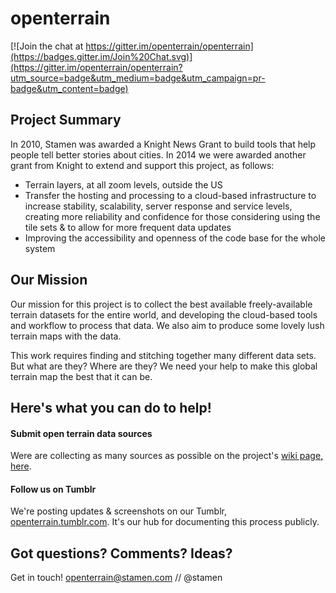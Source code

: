 # openterrain

[![Join the chat at https://gitter.im/openterrain/openterrain](https://badges.gitter.im/Join%20Chat.svg)](https://gitter.im/openterrain/openterrain?utm_source=badge&utm_medium=badge&utm_campaign=pr-badge&utm_content=badge)

## Project Summary

In 2010, Stamen was awarded a Knight News Grant to build tools that help people tell better stories about cities. In 2014 we were awarded another grant from Knight to extend and support this project, as follows:

 * Terrain layers, at all zoom levels, outside the US
 * Transfer the hosting and processing to a cloud-based infrastructure to increase stability, scalability, server response and service levels, creating more reliability and confidence for those considering using the tile sets & to allow for more frequent data updates
 * Improving the accessibility and openness of the code base for the whole system

## Our Mission
Our mission for this project is to collect the best available freely-available terrain datasets for the entire world, and developing the cloud-based tools and workflow to process that data. We also aim to produce some lovely lush terrain maps with the data.

This work requires finding and stitching together many different data sets. But what are they? Where are they? We need your help to make this global terrain map the best that it can be.

## Here's what you can do to help!

#### Submit open terrain data sources
Were are collecting as many sources as possible on the project's [wiki page, here](https://github.com/openterrain/openterrain/wiki/Terrain-Data).  

#### Follow us on Tumblr
We're posting updates & screenshots on our Tumblr, [openterrain.tumblr.com](http://openterrain.tumblr.com). It's our hub for documenting this process publicly. 

## Got questions? Comments? Ideas?
Get in touch!
openterrain@stamen.com // @stamen
